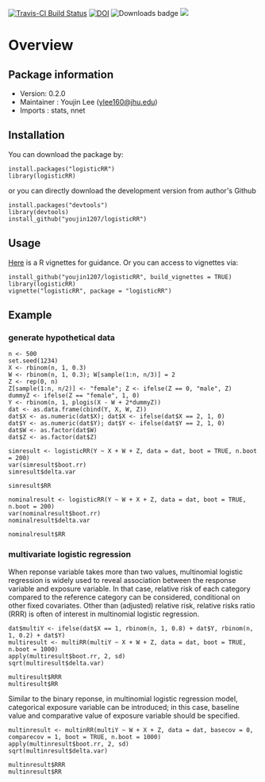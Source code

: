 [![Travis-CI Build Status](https://travis-ci.org/youjin1207/logisticRR.svg?branch=master)](https://travis-ci.org/youjin1207/logisticRR)
[![DOI](https://zenodo.org/badge/144892836.svg)](https://zenodo.org/badge/latestdoi/144892836)
![![Downloads badge](http://cranlogs.r-pkg.org/badges/logisticRR)](http://cranlogs.r-pkg.org/badges/logisticRR?color=red)
 [![](http://cranlogs.r-pkg.org/badges/grand-total/logisticRR?color=yellow)](https://CRAN.R-project.org/package=logisticRR)

# Overview

## Package information

- Version: 0.2.0
- Maintainer : Youjin Lee (<ylee160@jhu.edu>)
- Imports : stats, nnet

## Installation

You can download the package by:

```
install.packages("logisticRR")
library(logisticRR)
```
or you can directly download the development version from author's Github
```
install.packages("devtools")
library(devtools)
install_github("youjin1207/logisticRR")
```


## Usage

[Here](https://github.com/youjin1207/logisticRR/blob/master/vignettes/logisticRR.Rmd) is a R vignettes for guidance. Or you can access to vignettes via:

```
install_github("youjin1207/logisticRR", build_vignettes = TRUE)
library(logisticRR)
vignette("logisticRR", package = "logisticRR")
```

## Example

### generate hypothetical data

```
n <- 500
set.seed(1234)
X <- rbinom(n, 1, 0.3)
W <- rbinom(n, 1, 0.3); W[sample(1:n, n/3)] = 2
Z <- rep(0, n)
Z[sample(1:n, n/2)] <- "female"; Z <- ifelse(Z == 0, "male", Z)
dummyZ <- ifelse(Z == "female", 1, 0)
Y <- rbinom(n, 1, plogis(X - W + 2*dummyZ))
dat <- as.data.frame(cbind(Y, X, W, Z))
dat$X <- as.numeric(dat$X); dat$X <- ifelse(dat$X == 2, 1, 0)
dat$Y <- as.numeric(dat$Y); dat$Y <- ifelse(dat$Y == 2, 1, 0)
dat$W <- as.factor(dat$W)
dat$Z <- as.factor(dat$Z)
```

```
simresult <- logisticRR(Y ~ X + W + Z, data = dat, boot = TRUE, n.boot = 200)
var(simresult$boot.rr)
simresult$delta.var

simresult$RR
```


```
nominalresult <- logisticRR(Y ~ W + X + Z, data = dat, boot = TRUE, n.boot = 200)
var(nominalresult$boot.rr)
nominalresult$delta.var

nominalresult$RR
```

### multivariate logistic regression

When reponse variable takes more than two values, multinomial logistic regression is widely used to reveal association between the response variable and exposure variable. In that case, relative risk of each category compared to the reference category can be considered, conditional on other fixed covariates. Other than (adjusted) relative risk, relative risks ratio (RRR) is often of interest in multinomial logistic regression.


```
dat$multiY <- ifelse(dat$X == 1, rbinom(n, 1, 0.8) + dat$Y, rbinom(n, 1, 0.2) + dat$Y)
multiresult <- multiRR(multiY ~ X + W + Z, data = dat, boot = TRUE, n.boot = 1000)
apply(multiresult$boot.rr, 2, sd)
sqrt(multiresult$delta.var)

multiresult$RRR
multiresult$RR
```

Similar to the binary reponse, in multinomial logistic regression model, categorical exposure variable can be introduced; in this case, baseline value and comparative value of exposure variable should be specified. 

```
multinresult <- multinRR(multiY ~ W + X + Z, data = dat, basecov = 0, comparecov = 1, boot = TRUE, n.boot = 1000)
apply(multinresult$boot.rr, 2, sd)
sqrt(multinresult$delta.var)

multinresult$RRR
multinresult$RR
```

